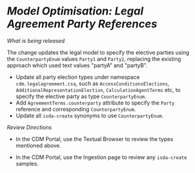 # *Model Optimisation: Legal Agreement Party References*

_What is being released_

The change updates the legal model to specify the elective parties using the `CounterpartyEnum` values `Party1` and `Party2`, replacing the existing approach which used text values "partyA" and "partyB".

- Update all party election types under namespace `cdm.legalagreement.csa`, such as `AccessConditionsElections`, `AdditionalRepresentationElection`, `CalculationAgentTerms` etc, to specify the elective party as type `CounterpartyEnum`. 
- Add `AgreementTerms.counterparty` attribute to specify the `Party` reference and corresponding `CounterpartyEnum`.
- Update all `isda-create` synonyms to use `CounterpartyEnum`.

_Review Directions_

- In the CDM Portal, use the Textual Browser to review the types mentioned above.

- In the CDM Portal, use the Ingestion page to review any `isda-create` samples.
